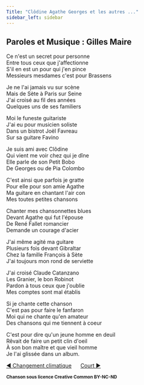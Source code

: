 ```yaml
---
Title: "Clôdine Agathe Georges et les autres ..."
sidebar_left: sidebar
---
```


##  Paroles et Musique : Gilles Maire
Ce n'est un secret pour personne  
Entre tous ceux que j'affectionne  
S'il en est un pour qui j'en pince  
Messieurs mesdames c'est pour Brassens  
  
Je ne l'ai jamais vu sur scène  
Mais de Sète à Paris sur Seine  
J'ai croisé au fil des années  
Quelques uns de ses familiers  
  
Moi le funeste guitariste  
J'ai eu pour musicien soliste  
Dans un bistrot Joël Favreau  
Sur sa guitare Favino  
  
Je suis ami avec Clôdine  
Qui vient me voir chez qui je dîne  
Elle parle de son Petit Bobo  
De Georges ou de Pia Colombo  
  
C'est ainsi que parfois je gratte  
Pour elle pour son amie Agathe  
Ma guitare en chantant l'air con  
Mes toutes petites chansons  
  
Chanter mes chansonnettes blues  
Devant Agathe qui fut l'épouse  
De René Fallet romancier  
Demande un courage d'acier  
  
J'ai même agité ma guitare  
Plusieurs fois devant Gibraltar  
Chez la famille François à Sète  
J'ai toujours mon rond de serviette  
  
J'ai croisé Claude Catanzano  
Les Granier, le bon Robinot  
Pardon à tous ceux que j'oublie  
Mes comptes sont mal établis  
  
Si je chante cette chanson  
C'est pas pour faire le fanfaron  
Moi qui ne chante qu'en amateur  
Des chansons qui me tiennent à coeur  
  
C'est pour dire qu'un jeune homme en deuil  
Rêvait de faire un petit clin d'oeil  
À son bon maître et que vieil homme  
Je l'ai glissée dans un album.  


[ ◀ Changement climatique](../changement_climatique) ​ ​ ​ ​ ​ ​ ​ ​ ​ ​ ​ ​[Court ▶](../court)


<b><sub>Chanson sous licence Creative Common BY-NC-ND</sub></b>
